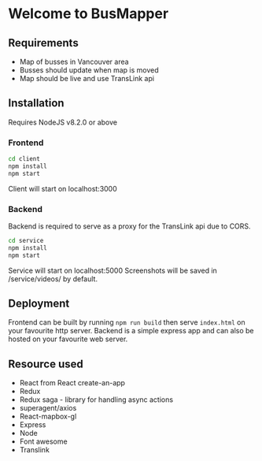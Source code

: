 # Welcome to BusMapper
## Requirements
- Map of busses in Vancouver area
- Busses should update when map is moved
- Map should be live and use TransLink api

## Installation
Requires NodeJS v8.2.0 or above
### Frontend
```bash
cd client
npm install
npm start
```
Client will start on localhost:3000

### Backend
Backend is required to serve as a proxy for the TransLink api due to CORS.

```bash
cd service
npm install
npm start
```
Service will start on localhost:5000
Screenshots will be saved in /service/videos/ by default.

## Deployment
Frontend can be built by running `npm run build` then serve `index.html` on your favourite http server.
Backend is a simple express app and can also be hosted on your favourite web server.

## Resource used
* React from React create-an-app
* Redux
* Redux saga - library for handling async actions
* superagent/axios
* React-mapbox-gl
* Express
* Node
* Font awesome
* Translink
